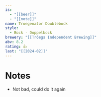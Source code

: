 ```yaml
---
is:
  - "[[beer]]"
  - "[[note]]"
name: Troegenator Doublebock
style:
  - Bock - Doppelbock
brewery: "[[Tröegs Independent Brewing]]"
abv: 8.2
rating: 👍
last: "[[2024-02]]"
---
```

# Notes
- Not bad, could do it again
